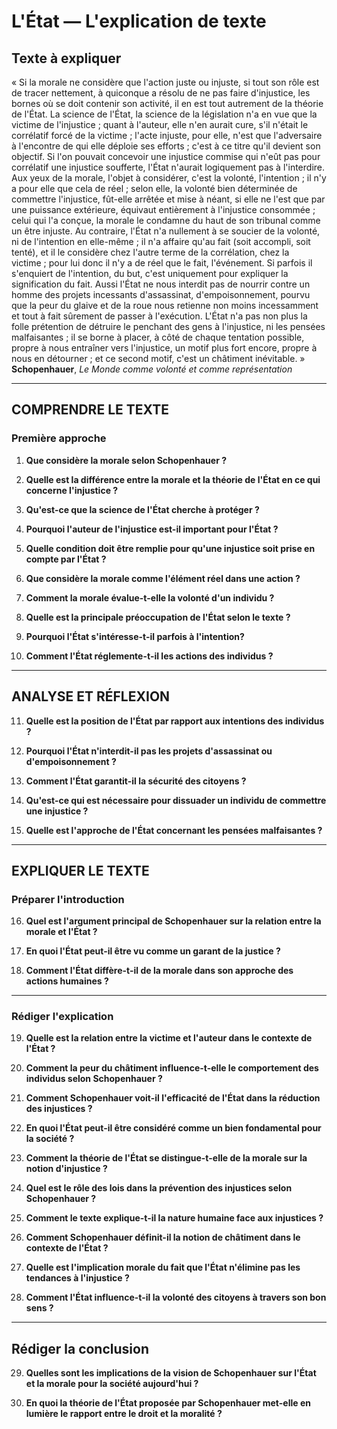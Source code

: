 # L'État — L'explication de texte

## Texte à expliquer
« Si la morale ne considère que l'action juste ou injuste, si tout son rôle est de tracer nettement, à quiconque a résolu de ne pas faire d'injustice, les bornes où se doit contenir son activité, il en est tout autrement de la théorie de l'État. La science de l'État, la science de la législation n'a en vue que la victime de l'injustice ; quant à l'auteur, elle n'en aurait cure, s'il n'était le corrélatif forcé de la victime ; l'acte injuste, pour elle, n'est que l'adversaire à l'encontre de qui elle déploie ses efforts ; c'est à ce titre qu'il devient son objectif. Si l'on pouvait concevoir une injustice commise qui n'eût pas pour corrélatif une injustice soufferte, l'État n'aurait logiquement pas à l'interdire. Aux yeux de la morale, l'objet à considérer, c'est la volonté, l'intention ; il n'y a pour elle que cela de réel ; selon elle, la volonté bien déterminée de commettre l'injustice, fût-elle arrêtée et mise à néant, si elle ne l'est que par une puissance extérieure, équivaut entièrement à l'injustice consommée ; celui qui l'a conçue, la morale le condamne du haut de son tribunal comme un être injuste. Au contraire, l'État n'a nullement à se soucier de la volonté, ni de l'intention en elle-même ; il n'a affaire qu'au fait (soit accompli, soit tenté), et il le considère chez l'autre terme de la corrélation, chez la victime ; pour lui donc il n'y a de réel que le fait, l'événement. Si parfois il s'enquiert de l'intention, du but, c'est uniquement pour expliquer la signification du fait. Aussi l'État ne nous interdit pas de nourrir contre un homme des projets incessants d'assassinat, d'empoisonnement, pourvu que la peur du glaive et de la roue nous retienne non moins incessamment et tout à fait sûrement de passer à l'exécution. L'État n'a pas non plus la folle prétention de détruire le penchant des gens à l'injustice, ni les pensées malfaisantes ; il se borne à placer, à côté de chaque tentation possible, propre à nous entraîner vers l'injustice, un motif plus fort encore, propre à nous en détourner ; et ce second motif, c'est un châtiment inévitable. »  
**Schopenhauer**, *Le Monde comme volonté et comme représentation*

---

## COMPRENDRE LE TEXTE

### Première approche

1. **Que considère la morale selon Schopenhauer ?**  
   
2. **Quelle est la différence entre la morale et la théorie de l'État en ce qui concerne l'injustice ?**  
   
3. **Qu'est-ce que la science de l'État cherche à protéger ?**  
   
4. **Pourquoi l'auteur de l'injustice est-il important pour l'État ?**  
   
5. **Quelle condition doit être remplie pour qu'une injustice soit prise en compte par l'État ?**  
   
6. **Que considère la morale comme l'élément réel dans une action ?**  
   
7. **Comment la morale évalue-t-elle la volonté d'un individu ?**  
   
8. **Quelle est la principale préoccupation de l'État selon le texte ?**  
   
9. **Pourquoi l'État s'intéresse-t-il parfois à l'intention?**  
   
10. **Comment l'État réglemente-t-il les actions des individus ?**  

---

## ANALYSE ET RÉFLEXION

11. **Quelle est la position de l'État par rapport aux intentions des individus ?**  
   
12. **Pourquoi l'État n'interdit-il pas les projets d'assassinat ou d'empoisonnement ?**  
   
13. **Comment l'État garantit-il la sécurité des citoyens ?**  
   
14. **Qu'est-ce qui est nécessaire pour dissuader un individu de commettre une injustice ?**  
   
15. **Quelle est l'approche de l'État concernant les pensées malfaisantes ?**  

---

## EXPLIQUER LE TEXTE

### Préparer l'introduction

16. **Quel est l'argument principal de Schopenhauer sur la relation entre la morale et l'État ?**  
   
17. **En quoi l'État peut-il être vu comme un garant de la justice ?**  
   
18. **Comment l'État diffère-t-il de la morale dans son approche des actions humaines ?**  

---

### Rédiger l'explication

19. **Quelle est la relation entre la victime et l'auteur dans le contexte de l'État ?**  
   
20. **Comment la peur du châtiment influence-t-elle le comportement des individus selon Schopenhauer ?**  
   
21. **Comment Schopenhauer voit-il l'efficacité de l'État dans la réduction des injustices ?**  
   
22. **En quoi l'État peut-il être considéré comme un bien fondamental pour la société ?**  
   
23. **Comment la théorie de l'État se distingue-t-elle de la morale sur la notion d'injustice ?**  
   
24. **Quel est le rôle des lois dans la prévention des injustices selon Schopenhauer ?**  
   
25. **Comment le texte explique-t-il la nature humaine face aux injustices ?**  
   
26. **Comment Schopenhauer définit-il la notion de châtiment dans le contexte de l'État ?**  
   
27. **Quelle est l'implication morale du fait que l'État n'élimine pas les tendances à l'injustice ?**  
   
28. **Comment l'État influence-t-il la volonté des citoyens à travers son bon sens ?**  

---

## Rédiger la conclusion

29. **Quelles sont les implications de la vision de Schopenhauer sur l'État et la morale pour la société aujourd'hui ?**  
   
30. **En quoi la théorie de l'État proposée par Schopenhauer met-elle en lumière le rapport entre le droit et la moralité ?**  